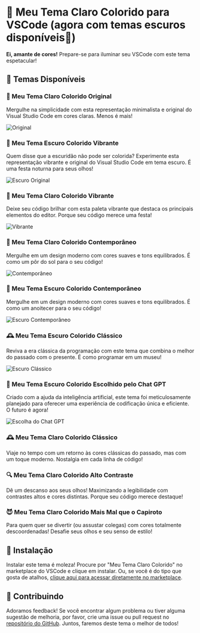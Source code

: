 # 🌈 Meu Tema Claro Colorido para VSCode (agora com temas escuros disponíveis🎨)

**Ei, amante de cores!** Prepare-se para iluminar seu VSCode com este tema espetacular!

## 🎨 Temas Disponíveis

### 🌟 Meu Tema Claro Colorido Original

Mergulhe na simplicidade com esta representação minimalista e original do Visual Studio Code em cores claras. Menos é mais!

![Original](screenshots/original-screenshot.png)

### 🌚 Meu Tema Escuro Colorido Vibrante

Quem disse que a escuridão não pode ser colorida? Experimente esta representação vibrante e original do Visual Studio Code em tema escuro. É uma festa noturna para seus olhos!

![Escuro Original](screenshots/original-e-screenshot.png)

### 🎉 Meu Tema Claro Colorido Vibrante

Deixe seu código brilhar com esta paleta vibrante que destaca os principais elementos do editor. Porque seu código merece uma festa!

![Vibrante](screenshots/vibrante-screenshot.png)

### 🌆 Meu Tema Claro Colorido Contemporâneo

Mergulhe em um design moderno com cores suaves e tons equilibrados. É como um pôr do sol para o seu código!

![Contemporâneo](screenshots/contemp-screenshot.png)

### 🌆 Meu Tema Escuro Colorido Contemporâneo

Mergulhe em um design moderno com cores suaves e tons equilibrados. É como um anoitecer para o seu código!

![Escuro Contemporâneo](screenshots/contemp-e-screenshot.png)

### 🕰️ Meu Tema Escuro Colorido Clássico

Reviva a era clássica da programação com este tema que combina o melhor do passado com o presente. É como programar em um museu!

![Escuro Clássico](screenshots/classico-e-screenshot.png)

### 🤖 Meu Tema Escuro Colorido Escolhido pelo Chat GPT

Criado com a ajuda da inteligência artificial, este tema foi meticulosamente planejado para oferecer uma experiência de codificação única e eficiente. O futuro é agora!

![Escolha do Chat GPT](screenshots/chatgpt-e-screenshot.png)

### 🕰️ Meu Tema Claro Colorido Clássico

Viaje no tempo com um retorno às cores clássicas do passado, mas com um toque moderno. Nostalgia em cada linha de código!

### 🔍 Meu Tema Claro Colorido Alto Contraste

Dê um descanso aos seus olhos! Maximizando a legibilidade com contrastes altos e cores distintas. Porque seu código merece destaque!

### 😈 Meu Tema Claro Colorido Mais Mal que o Capiroto

Para quem quer se divertir (ou assustar colegas) com cores totalmente descoordenadas! Desafie seus olhos e seu senso de estilo!

## 🚀 Instalação

Instalar este tema é moleza! Procure por "Meu Tema Claro Colorido" no marketplace do VSCode e clique em instalar. Ou, se você é do tipo que gosta de atalhos, [clique aqui para acessar diretamente no marketplace](https://marketplace.visualstudio.com/items?itemName=Kureke.meu-tema-claro-colorido).

## 🤝 Contribuindo

Adoramos feedback! Se você encontrar algum problema ou tiver alguma sugestão de melhoria, por favor, crie uma issue ou pull request no [repositório do GitHub](https://github.com/Kureke/vscode-meu-tema-claro-colorido). Juntos, faremos deste tema o melhor de todos!
